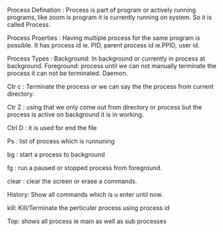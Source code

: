 Process Defination :
Process is part of program or actively running programs, like zoom is program it is currently running on system. So it is called Process.

Process Proerties :
Having multiple process for the same program is possible.
It has process id ie. PID, parent process id ie.PPID, user id.

Process Types :
Background: In background or currently in process at background. 
Foreground: process until we can not manually terminate the process it can not be terminated.
Daemon.

Ctr c :
Terminate the process or we can say the the process from current directory.

Ctr Z :
using that we only come out from directory or process but the process is active on background it is in working.

Ctrl D :
it is used for end the file

Ps :
list of process which is runnuning

bg :
start a process to background

fg :
run a paused or stopped process from foreground.

clear :
clear the screen or erase a commands.

History:
Show all commands which is u enter until now.

kill:
Kill/Terminate the perticuler process using process id

Top:
shows all process ie main as well as sub processes
